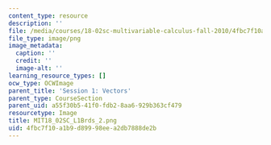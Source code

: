 ```yaml
---
content_type: resource
description: ''
file: /media/courses/18-02sc-multivariable-calculus-fall-2010/4fbc7f10a1b9d89998eea2db7888de2b_MIT18_02SC_L1Brds_2.png
file_type: image/png
image_metadata:
  caption: ''
  credit: ''
  image-alt: ''
learning_resource_types: []
ocw_type: OCWImage
parent_title: 'Session 1: Vectors'
parent_type: CourseSection
parent_uid: a55f30b5-41f0-fdb2-8aa6-929b363cf479
resourcetype: Image
title: MIT18_02SC_L1Brds_2.png
uid: 4fbc7f10-a1b9-d899-98ee-a2db7888de2b
---
```

